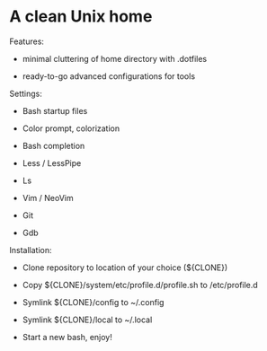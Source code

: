 # A clean Unix home

Features:

  - minimal cluttering of home directory with .dotfiles

  - ready-to-go advanced configurations for tools

Settings:

  - Bash startup files

  - Color prompt, colorization

  - Bash completion

  - Less / LessPipe

  - Ls

  - Vim / NeoVim

  - Git

  - Gdb

Installation:

  - Clone repository to location of your choice (${CLONE})

  - Copy ${CLONE}/system/etc/profile.d/profile.sh to /etc/profile.d

  - Symlink ${CLONE}/config to ~/.config

  - Symlink ${CLONE}/local to ~/.local

  - Start a new bash, enjoy!
